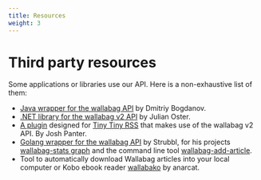 ```yaml
---
title: Resources
weight: 3
---
```


# Third party resources

Some applications or libraries use our API. Here is a non-exhaustive
list of them:

-   [Java wrapper for the wallabag
    API](https://github.com/di72nn/wallabag-api-wrapper) by Dmitriy
    Bogdanov.
-   [.NET library for the wallabag v2
    API](https://github.com/jlnostr/wallabag-api) by Julian Oster.
-   [A plugin](https://github.com/joshp23/ttrss-to-wallabag-v2) designed
    for [Tiny Tiny RSS](https://tt-rss.org/)
    that makes use of the wallabag v2 API. By Josh Panter.
-   [Golang wrapper for the wallabag
    API](https://github.com/Strubbl/wallabago) by Strubbl, for his
    projects [wallabag-stats
    graph](https://codeberg.org/strubbl/wallabag-stats) and the command
    line tool
    [wallabag-add-article](https://codeberg.org/strubbl/wallabag-add-article).
-   Tool to automatically download Wallabag articles into your local
    computer or Kobo ebook reader
    [wallabako](https://gitlab.com/anarcat/wallabako) by anarcat.
